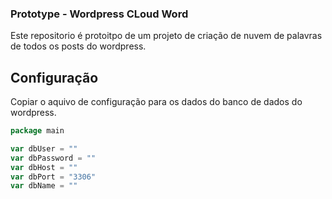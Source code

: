 ### Prototype  - Wordpress CLoud Word 

Este repositorio é protoitpo de um projeto de criação de nuvem de palavras de todos os posts do wordpress. 


## Configuração 

Copiar o aquivo de configuração para os dados do banco de dados do wordpress.

```go
package main

var dbUser = ""
var dbPassword = ""
var dbHost = ""
var dbPort = "3306"
var dbName = ""
```